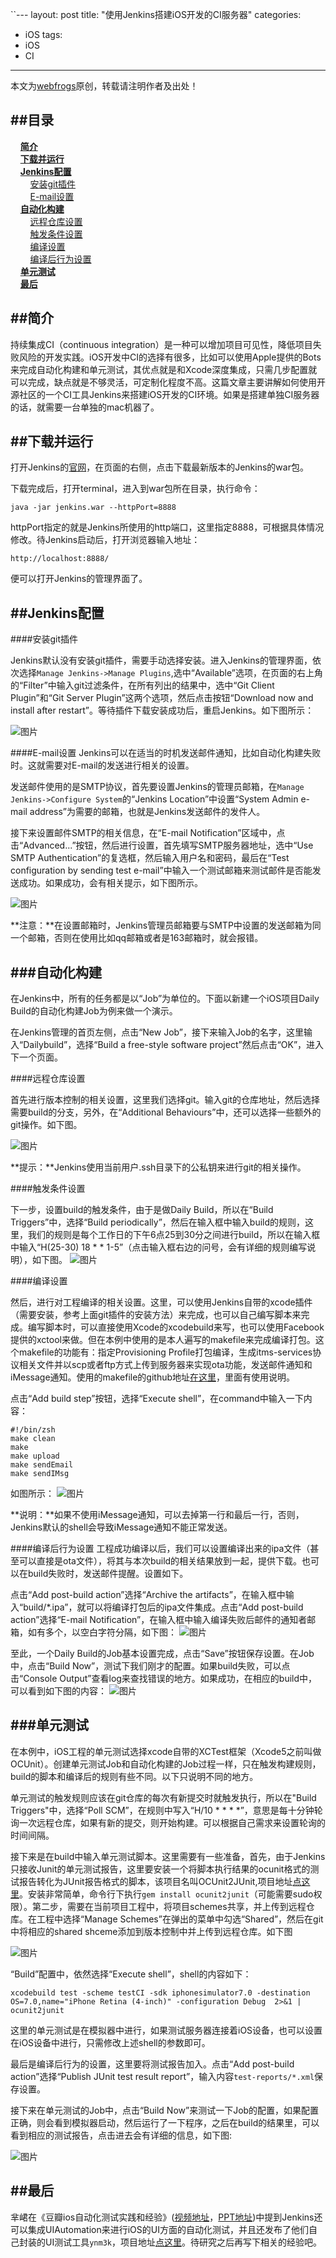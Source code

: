 ``---
layout: post
title: "使用Jenkins搭建iOS开发的CI服务器"
categories:
- iOS
tags:
- iOS
- CI


---

本文为[webfrogs](http://blog.nswebfrog.com/)原创，转载请注明作者及出处！

##目录
----
&nbsp;&nbsp;&nbsp;&nbsp;[**简介**](#introduce)     
&nbsp;&nbsp;&nbsp;&nbsp;[**下载并运行**](#download_and_run)    
&nbsp;&nbsp;&nbsp;&nbsp;[**Jenkins配置**](#jenkins_setting)        
&nbsp;&nbsp;&nbsp;&nbsp;&nbsp;&nbsp;&nbsp;&nbsp;[安装git插件](#git_plugin_install)     
&nbsp;&nbsp;&nbsp;&nbsp;&nbsp;&nbsp;&nbsp;&nbsp;[E-mail设置](#email_setting)     
&nbsp;&nbsp;&nbsp;&nbsp;[**自动化构建**](#autobuild)     
&nbsp;&nbsp;&nbsp;&nbsp;&nbsp;&nbsp;&nbsp;&nbsp;[远程仓库设置](#git_setting)     
&nbsp;&nbsp;&nbsp;&nbsp;&nbsp;&nbsp;&nbsp;&nbsp;[触发条件设置](#build_trigger)    
&nbsp;&nbsp;&nbsp;&nbsp;&nbsp;&nbsp;&nbsp;&nbsp;[编译设置](#build_setting)     
&nbsp;&nbsp;&nbsp;&nbsp;&nbsp;&nbsp;&nbsp;&nbsp;[编译后行为设置](#post-build)     
&nbsp;&nbsp;&nbsp;&nbsp;[**单元测试**](#unit_test)     
&nbsp;&nbsp;&nbsp;&nbsp;[**最后**](#last)     

<a id='introduce' name='introduce'> </a>
##简介
----

持续集成CI（continuous integration）是一种可以增加项目可见性，降低项目失败风险的开发实践。iOS开发中CI的选择有很多，比如可以使用Apple提供的Bots来完成自动化构建和单元测试，其优点就是和Xcode深度集成，只需几步配置就可以完成，缺点就是不够灵活，可定制化程度不高。这篇文章主要讲解如何使用开源社区的一个CI工具Jenkins来搭建iOS开发的CI环境。如果是搭建单独CI服务器的话，就需要一台单独的mac机器了。

<a id='download_and_run' name='download_and_run'> </a>
##下载并运行
---
打开Jenkins的[官网](http://jenkins-ci.org/)，在页面的右侧，点击下载最新版本的Jenkins的war包。

下载完成后，打开terminal，进入到war包所在目录，执行命令：

	java -jar jenkins.war --httpPort=8888

httpPort指定的就是Jenkins所使用的http端口，这里指定8888，可根据具体情况修改。待Jenkins启动后，打开浏览器输入地址：

	http://localhost:8888/

便可以打开Jenkins的管理界面了。

<a id='jenkins_setting' name='jenkins_setting'> </a>
##Jenkins配置
---
<a id='git_plugin_install' name='git_plugin_install'> </a>
####安装git插件

Jenkins默认没有安装git插件，需要手动选择安装。进入Jenkins的管理界面，依次选择`Manage Jenkins->Manage Plugins`,选中“Available”选项，在页面的右上角的“Filter”中输入git过滤条件，在所有列出的结果中，选中“Git Client Plugin”和“Git Server Plugin”这两个选项，然后点击按钮“Download now and install after restart”。等待插件下载安装成功后，重启Jenkins。如下图所示：

![图片](/assets/images/QQ20140102-1.jpg)

<a id='email_setting' name='email_setting'> </a>
####E-mail设置
Jenkins可以在适当的时机发送邮件通知，比如自动化构建失败时。这就需要对E-mail的发送进行相关的设置。

发送邮件使用的是SMTP协议，首先要设置Jenkins的管理员邮箱，在`Manage Jenkins->Configure System`的“Jenkins Location”中设置“System Admin e-mail address”为需要的邮箱，也就是Jenkins发送邮件的发件人。     

接下来设置邮件SMTP的相关信息，在“E-mail Notification”区域中，点击“Advanced...”按钮，然后进行设置，首先填写SMTP服务器地址，选中“Use SMTP Authentication”的复选框，然后输入用户名和密码，最后在“Test configuration by sending test e-mail”中输入一个测试邮箱来测试邮件是否能发送成功。如果成功，会有相关提示，如下图所示。

![图片](/assets/images/QQ20140102-2.jpg)

**注意：**在设置邮箱时，Jenkins管理员邮箱要与SMTP中设置的发送邮箱为同一个邮箱，否则在使用比如qq邮箱或者是163邮箱时，就会报错。

<a id='autobuild' name='autobuild'> </a>
###自动化构建
----
在Jenkins中，所有的任务都是以“Job”为单位的。下面以新建一个iOS项目Daily Build的自动化构建Job为例来做一个演示。

在Jenkins管理的首页左侧，点击“New Job”，接下来输入Job的名字，这里输入“Dailybuild”，选择“Build a free-style software project”然后点击“OK”，进入下一个页面。

<a id='git_setting' name='git_setting'> </a>
####远程仓库设置

首先进行版本控制的相关设置，这里我们选择git。输入git的仓库地址，然后选择需要build的分支，另外，在“Additional Behaviours”中，还可以选择一些额外的git操作。如下图。

![图片](/assets/images/QQ20140102-3.jpg)

**提示：**Jenkins使用当前用户.ssh目录下的公私钥来进行git的相关操作。

<a id='build_trigger' name='build_trigger'> </a>
####触发条件设置

下一步，设置build的触发条件，由于是做Daily Build，所以在“Build Triggers”中，选择“Build periodically”，然后在输入框中输入build的规则，这里，我们的规则是每个工作日的下午6点25到30分之间进行build，所以在输入框中输入“H(25-30) 18 * * 1-5”（点击输入框右边的问号，会有详细的规则编写说明），如下图。
![图片](/assets/images/QQ20140102-4.jpg)

<a id='build_setting' name='build_setting'> </a>
####编译设置

然后，进行对工程编译的相关设置。这里，可以使用Jenkins自带的xcode插件（需要安装，参考上面git插件的安装方法）来完成，也可以自己编写脚本来完成。编写脚本时，可以直接使用Xcode的xcodebuild来写，也可以使用Facebook提供的xctool来做。但在本例中使用的是本人遍写的makefile来完成编译打包。这个makefile的功能有：指定Provisioning Profile打包编译，生成itms-services协议相关文件并以scp或者ftp方式上传到服务器来实现ota功能，发送邮件通知和iMessage通知。使用的makefile的github地址[在这里](https://github.com/webfrogs/CCMakefile4iOS)，里面有使用说明。

点击“Add build step”按钮，选择“Execute shell”，在command中输入一下内容：

	#!/bin/zsh
	make clean
	make
	make upload
	make sendEmail
	make sendIMsg

如图所示：
![图片](/assets/images/QQ20140102-5.jpg)

**说明：**如果不使用iMessage通知，可以去掉第一行和最后一行，否则，Jenkins默认的shell会导致iMessage通知不能正常发送。

<a id='post-build' name='post-build'> </a>
####编译后行为设置
工程成功编译以后，我们可以设置编译出来的ipa文件（甚至可以直接是ota文件），将其与本次build的相关结果放到一起，提供下载。也可以在build失败时，发送邮件提醒。设置如下。

点击“Add post-build action”选择“Archive the artifacts”，在输入框中输入“build/*.ipa”，就可以将编译打包后的ipa文件集成。点击“Add post-build action”选择“E-mail Notification”，在输入框中输入编译失败后邮件的通知者邮箱，如有多个，以空白字符分隔，如下图：
![图片](/assets/images/QQ20140102-6.jpg)

至此，一个Daily Build的Job基本设置完成，点击“Save”按钮保存设置。在Job中，点击“Build Now”，测试下我们刚才的配置。如果build失败，可以点击“Console Output”查看log来查找错误的地方。如果成功，在相应的build中，可以看到如下图的内容：
![图片](/assets/images/QQ20140102-7.jpg)

<a id='unit_test' name='unit_test'> </a>
###单元测试
----
在本例中，iOS工程的单元测试选择xcode自带的XCTest框架（Xcode5之前叫做OCUnit）。创建单元测试Job和自动化构建的Job过程一样，只在触发构建规则，build的脚本和编译后的规则有些不同。以下只说明不同的地方。

单元测试的触发规则应该在git仓库的每次有新提交时就触发执行，所以在"Build Triggers"中，选择“Poll SCM”，在规则中写入“H/10 * * * *”，意思是每十分钟轮询一次远程仓库，如果有新的提交，则开始构建。可以根据自己需求来设置轮询的时间间隔。

接下来是在build中输入单元测试脚本。这里需要有一些准备，首先，由于Jenkins只接收Junit的单元测试报告，这里要安装一个将脚本执行结果的ocunit格式的测试报告转化为JUnit报告格式的脚本，该项目名叫OCUnit2JUnit,项目地址[点这里](https://github.com/ciryon/OCUnit2JUnit)。安装非常简单，命令行下执行`gem install ocunit2junit`（可能需要sudo权限）。第二步，需要在当前项目工程中，将项目schemes共享，并上传到远程仓库。在工程中选择“Manage Schemes”在弹出的菜单中勾选“Shared”，然后在git中将相应的shared shceme添加到版本控制中并上传到远程仓库。如下图

![图片](/assets/images/QQ20140102-8.jpg)

“Build”配置中，依然选择“Execute shell”，shell的内容如下：

	xcodebuild test -scheme testCI -sdk iphonesimulator7.0 -destination OS=7.0,name="iPhone Retina (4-inch)" -configuration Debug  2>&1 | ocunit2junit
	
这里的单元测试是在模拟器中进行，如果测试服务器连接着iOS设备，也可以设置在iOS设备中进行，只需修改上述shell的参数即可。

最后是编译后行为的设置，这里要将测试报告加入。点击“Add post-build action”选择“Publish JUnit test result report”，输入内容`test-reports/*.xml`保存设置。

接下来在单元测试的Job中，点击“Build Now”来测试一下Job的配置，如果配置正确，则会看到模拟器启动，然后运行了一下程序，之后在build的结果里，可以看到相应的测试报告，点击进去会有详细的信息，如下图:

![图片](/assets/images/QQ20140102-9.jpg)

<a id='last' name='last'> </a>
##最后
----
芈峮在《豆瓣ios自动化测试实践和经验》([视频地址](http://v.youku.com/v_show/id_XNDM0NDg5MzIw.html)，[PPT地址](http://adc.alibabatech.org/ppts/up-1341913160-0.pdf))中提到Jenkins还可以集成UIAutomation来进行iOS的UI方面的自动化测试，并且还发布了他们自己封装的UI测试工具`ynm3k`，项目地址[点这里](https://github.com/douban/ynm3k)。待研究之后再写下相关的经验吧。

